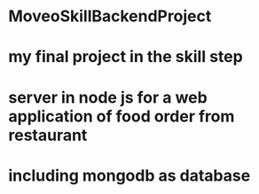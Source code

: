 # MoveoSkillBackendProject
# my final project in the skill step
# server in node js for a web application of food order from restaurant
# including mongodb as database
